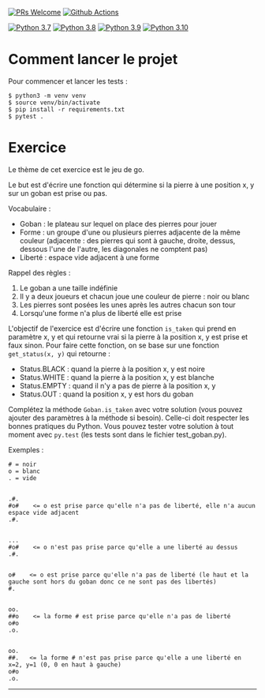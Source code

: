 [![PRs Welcome](https://img.shields.io/badge/PRs-welcome-brightgreen.svg?style=flat-square)](http://makeapullrequest.com)
[![Github Actions](https://github.com/DocstringFr/2022-Mentorat-yoyonel-Goban/actions/workflows/python-check.yml/badge.svg?branch=main)](https://github.com/DocstringFr/2022-Mentorat-yoyonel-Goban/actions/workflows/python-check.yml)

[![Python 3.7](https://img.shields.io/badge/python-3.7-blue.svg)](https://www.python.org/downloads/release/python-370/)
[![Python 3.8](https://img.shields.io/badge/python-3.8-blue.svg)](https://www.python.org/downloads/release/python-380/)
[![Python 3.9](https://img.shields.io/badge/python-3.9-blue.svg)](https://www.python.org/downloads/release/python-390/)
[![Python 3.10](https://img.shields.io/badge/python-3.10-blue.svg)](https://www.python.org/downloads/release/python-3100/)
# Comment lancer le projet

Pour commencer et lancer les tests :

```
$ python3 -m venv venv
$ source venv/bin/activate
$ pip install -r requirements.txt
$ pytest .
```

# Exercice

Le thème de cet exercice est le jeu de go.

Le but est d'écrire une fonction qui détermine si la pierre à une position x, y sur un goban est prise ou pas.

Vocabulaire :

* Goban : le plateau sur lequel on place des pierres pour jouer
* Forme : un groupe d'une ou plusieurs pierres adjacente de la même couleur (adjacente : des pierres qui sont à gauche, droite, dessus, dessous l'une de l'autre, les diagonales ne comptent pas)
* Liberté : espace vide adjacent à une forme

Rappel des règles :

1. Le goban a une taille indéfinie
2. Il y a deux joueurs et chacun joue une couleur de pierre : noir ou blanc
3. Les pierres sont posées les unes après les autres chacun son tour
5. Lorsqu'une forme n'a plus de liberté elle est prise

L'objectif de l'exercice est d'écrire une fonction `is_taken` qui prend en paramètre x, y et qui retourne vrai si la pierre à la position x, y est prise et faux sinon.
Pour faire cette fonction, on se base sur une fonction `get_status(x, y)` qui retourne :

* Status.BLACK : quand la pierre à la position x, y est noire
* Status.WHITE : quand la pierre à la position x, y est blanche
* Status.EMPTY : quand il n'y a pas de pierre à la position x, y
* Status.OUT : quand la position x, y est hors du goban


Complétez la méthode `Goban.is_taken` avec votre solution (vous pouvez ajouter des paramètres à la méthode si besoin).
Celle-ci doit respecter les bonnes pratiques du Python.
Vous pouvez tester votre solution à tout moment avec `py.test` (les tests sont dans le fichier test_goban.py).

Exemples :

```
# = noir
o = blanc
. = vide


.#.
#o#    <= o est prise parce qu'elle n'a pas de liberté, elle n'a aucun espace vide adjacent
.#.


...
#o#    <= o n'est pas prise parce qu'elle a une liberté au dessus
.#.


o#    <= o est prise parce qu'elle n'a pas de liberté (le haut et la gauche sont hors du goban donc ce ne sont pas des libertés)
#.


oo.
##o    <= la forme # est prise parce qu'elle n'a pas de liberté
o#o
.o.


oo.
##.   <= la forme # n'est pas prise parce qu'elle a une liberté en x=2, y=1 (0, 0 en haut à gauche)
o#o
.o.
```

---
